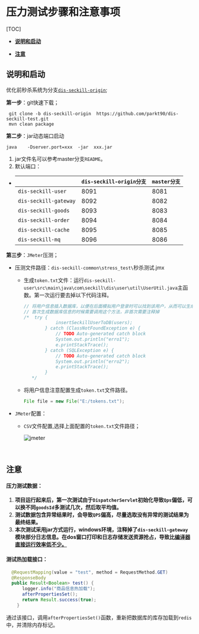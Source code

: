 # 压力测试步骤和注意事项

[TOC]

- **[说明和启动](#说明和启动)**

- **[注意](#注意)**

## 说明和启动

优化前秒杀系统为分支[`dis-seckill-origin`](https://github.com/parkt90/dis-seckill-test/tree/dis-seckill-origin);

**第一步**：git快速下载；

```properties
 git clone -b dis-seckill-origin  https://github.com/parkt90/dis-seckill-test.git
 mvn clean package
```

**第二步**：jar动态端口启动

```shell
java	-Dserver.port=xxx  -jar  xxx.jar
```

1.  jar文件名可以参考master分支`README`。
2.  默认端口：

- |                       | `dis-seckill-origin分支` | `master分支` |
  | --------------------- | ------------------------ | ------------ |
  | `dis-seckill-user`    | 8091                     | 8081         |
  | `dis-seckill-gateway` | 8092                     | 8082         |
  | `dis-seckill-goods`   | 8093                     | 8083         |
  | `dis-seckill-order`   | 8094                     | 8084         |
  | `dis-seckill-cache`   | 8095                     | 8085         |
  | `dis-seckill-mq`      | 8096                     | 8086         |

**第三步**：`JMeter`压测；

- ​	压测文件路径：`dis-seckill-common\stress_test\`秒杀测试.jmx

  - 生成`token.txt`文件：运行`dis-seckill-user\src\main\java\com\seckill\dis\user\util\UserUtil.java`主函数。第一次运行要去掉以下代码注释。

    ```java
    // 将用户信息插入数据库，以便在后面模拟用户登录时可以找到该用户，从而可以生成token返会给客户端，然后保存到文件中用于压测
    // 首次生成数据库信息的时候需要调用这个方法，非首次需要注释掉
    /*  try {
                insertSeckillUserToDB(users);
            } catch (ClassNotFoundException e) {
                // TODO Auto-generated catch block
                System.out.println("erro1");
                e.printStackTrace();
            } catch (SQLException e) {
                // TODO Auto-generated catch block
                System.out.println("erro2");
                e.printStackTrace();
            } 
       */
    ```

    

  - 将用户信息注意配置生成`token.txt`文件路径。

    ```java
    File file = new File("E:/tokens.txt");
    ```

    

- `JMeter`配置：

  - `CSV`文件配置,选择上面配置的`token.txt`文件路径；

    ![jmeter](assets/token配置.png)



​		

## 注意

#### **压力测试数据：**

1. **项目运行起来后，第一次测试由于`DispatcherServlet`初始化导致`Qps`偏低，可以换不同`goodsId`多测试几次，然后取平均值。**
1. **测试数据包含异常结果时，会导致`QPS`偏高，尽量选取没有异常的测试结果为最终结果。**
1. **本次测试采用jar方式运行，windows环境，注释掉了`dis-seckill-gateway`模块部分日志信息。在dos窗口打印和日志存储发送资源抢占，导致比[编译器直接运行效率低不少。](https://www.zhihu.com/question/266331490)**

#### **测试热加载接口：**

```java
  @RequestMapping(value = "test", method = RequestMethod.GET)
  @ResponseBody
  public Result<Boolean> test() {
      logger.info("商品信息热加载");
      afterPropertiesSet();
      return Result.success(true);     
    }
```

通过该接口，调用`afterPropertiesSet()`函数，重新把数据库的库存加载到`redis`中，并清除内存标记。

